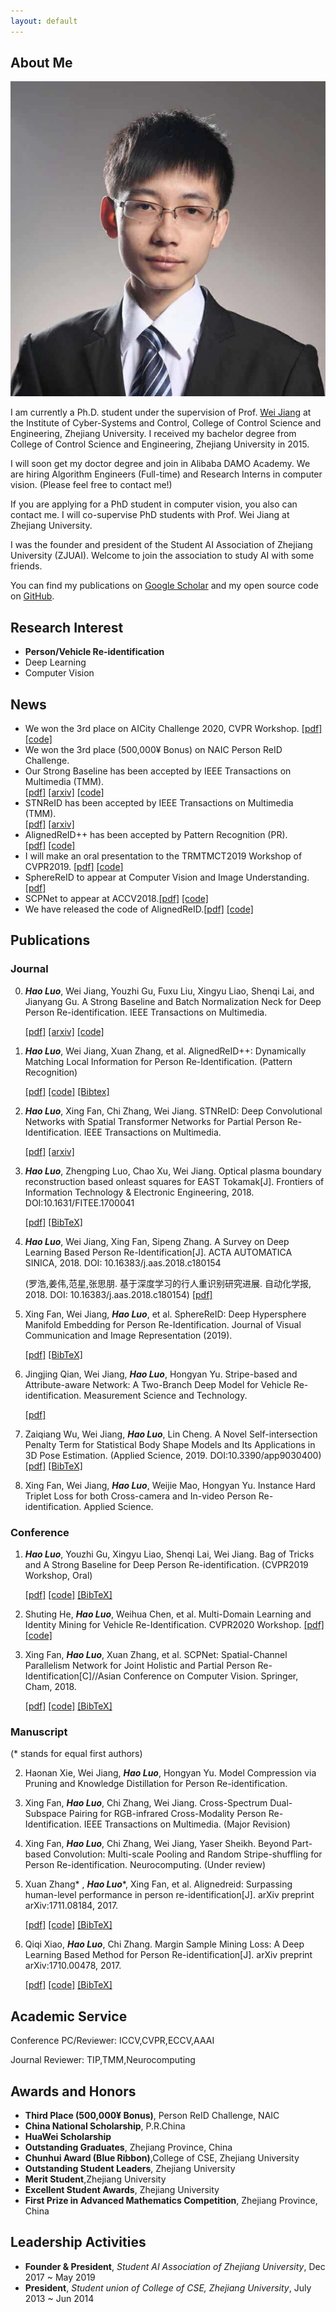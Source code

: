 ```yaml
---
layout: default
---
```


## About Me

<img class="profile-picture" src="./imgs/photo.jpg">

I am currently a Ph.D. student under the supervision of Prof. [Wei Jiang](https://person.zju.edu.cn/jiangwei) at the Institute of Cyber-Systems and Control, College of Control Science and Engineering, Zhejiang University. 
I received my bachelor degree from College of Control Science and Engineering, Zhejiang University in 2015. 

I will soon get my doctor degree and join in Alibaba DAMO Academy. We are hiring Algorithm Engineers (Full-time) and Research Interns in computer vision. (Please feel free to contact me!)

If you are applying for a PhD student in computer vision, you also can contact me. I will co-supervise PhD students with Prof. Wei Jiang at Zhejiang University.

I was the founder and president of the Student AI Association of Zhejiang University (ZJUAI). Welcome to join the association to study AI with some friends.

You can find my publications on [Google Scholar](https://scholar.google.com.hk/citations?user=7QvWnzMAAAAJ&hl=zh-CN) and my open source code on [GitHub](https://github.com/michuanhaohao).

## Research Interest

- **Person/Vehicle Re-identification**
- Deep Learning 
- Computer Vision

## News
- We won the 3rd place on AICity Challenge 2020, CVPR Workshop.
    [[pdf]](https://arxiv.org/pdf/2004.10547.pdf)
    [[code]](https://github.com/heshuting555/AICITY2020_DMT_VehicleReID)
- We won the 3rd place (500,000¥ Bonus) on NAIC Person ReID Challenge.
- Our Strong Baseline has been accepted by IEEE Transactions on Multimedia (TMM).  
    [[pdf]](https://ieeexplore.ieee.org/document/8930088)
    [[arxiv]](https://arxiv.org/pdf/1906.08332)
    [[code]](https://github.com/michuanhaohao/reid-strong-baseline)
- STNReID has been accepted by IEEE Transactions on Multimedia (TMM).  
    [[pdf]](https://ieeexplore.ieee.org/abstract/document/8955948)
    [[arxiv]](https://arxiv.org/abs/1903.07072) 
- AlignedReID++ has been accepted by Pattern Recognition (PR).  
    [[pdf]](https://www.sciencedirect.com/science/article/pii/S0031320319302031?via%3Dihub#!)
    [[code]](https://github.com/michuanhaohao/AlignedReID)
- I will make an oral presentation to the TRMTMCT2019 Workshop of CVPR2019.
    [[pdf]](http://openaccess.thecvf.com/content_CVPRW_2019/papers/TRMTMCT/Luo_Bag_of_Tricks_and_a_Strong_Baseline_for_Deep_Person_CVPRW_2019_paper.pdf)
    [[code]](https://github.com/michuanhaohao/reid-strong-baseline)
- SphereReID to appear at Computer Vision and Image Understanding.[[pdf]](https://arxiv.org/pdf/1807.00537)
- SCPNet to appear at ACCV2018.[[pdf]](https://arxiv.org/pdf/1810.06996)
     [[code]](https://github.com/xfanplus/Open-SCPNet)
- We have released the code of AlignedReID.[[pdf]](https://arxiv.org/pdf/1711.08184)
     [[code]](https://github.com/michuanhaohao/AlignedReID)


## Publications


### Journal
0. _**Hao Luo**_, Wei Jiang, Youzhi Gu, Fuxu Liu, Xingyu Liao, Shenqi Lai, and Jianyang Gu. A Strong Baseline and Batch Normalization Neck for Deep Person Re-identification. IEEE Transactions on Multimedia.
    
     [[pdf]](https://ieeexplore.ieee.org/document/8930088)
     [[arxiv]](https://arxiv.org/pdf/1906.08332)
     [[code]](https://github.com/michuanhaohao/reid-strong-baseline)

1. **_Hao Luo_**, Wei Jiang, Xuan Zhang, et al. AlignedReID++: Dynamically Matching Local Information for Person Re-Identification. (Pattern Recognition)
     
     [[pdf]](https://www.sciencedirect.com/science/article/pii/S0031320319302031?via%3Dihub#!)
     [[code]](https://github.com/michuanhaohao/AlignedReID)
     [[Bibtex]](https://www.sciencedirect.com/sdfe/arp/cite?pii=S0031320319302031&format=text%2Fx-bibtex&withabstract=true)

1. _**Hao Luo**_, Xing Fan, Chi Zhang, Wei Jiang. STNReID: Deep Convolutional Networks with Spatial Transformer Networks for
Partial Person Re-Identification. IEEE Transactions on Multimedia. 

    [[pdf]](https://ieeexplore.ieee.org/abstract/document/8955948)
    [[arxiv]](https://arxiv.org/abs/1903.07072)

2. _**Hao Luo**_, Zhengping Luo, Chao Xu, Wei Jiang. Optical plasma boundary reconstruction based onleast squares for EAST Tokamak[J]. Frontiers of Information Technology & Electronic Engineering, 2018. DOI:10.1631/FITEE.1700041

     [[pdf]](https://link.springer.com/epdf/10.1631/FITEE.1700041?author_access_token=tlJSLoMbjXP3mRmcXS-0s7qs8EejajWv27JGSSdziJsKiCdueyoZkXakQrsMEbo4Oa3Crq_PDM8LQYwymjPSKKTSZVQeUgh_nIc9ADESazeFCgmY9BvUjeyVYkJG_zy7)
     [[BibTeX]](https://scholar.googleusercontent.com/scholar.bib?q=info:I6aH4PLqpYkJ:scholar.google.com/&output=citation&scisig=AAGBfm0AAAAAXEq393n84npYEyG4FrgGcA6imHWHPB7B&scisf=4&ct=citation&cd=-1&hl=en)
3. **_Hao Luo_**, Wei Jiang, Xing Fan, Sipeng Zhang. A Survey on Deep Learning Based Person Re-Identification[J]. ACTA AUTOMATICA SINICA, 2018. DOI: 10.16383/j.aas.2018.c180154
   
   (罗浩,姜伟,范星,张思朋. 基于深度学习的行人重识别研究进展. 自动化学报, 2018. DOI: 10.16383/j.aas.2018.c180154)
   [[pdf]](http://www.cnki.net/kcms/detail/detail.aspx?dbcode=CJFD&dbname=cjfdtotal&filename=MOTO20190121007&uid=WEEvREcwSlJHSldRa1FhcEE0QVRCZ2VvUjJsTFh6b1NpN21hVHEzNFhOcz0=$9A4hF_YAuvQ5obgVAqNKPCYcEjKensW4ggI8Fm4gTkoUKaID8j8gFw!!&v=MzAwODBLQ0xmWWJHNEg5ak1ybzFFWk9zSVkzZ3h5aFlTNkVsMVFIdmpyaFkxQ01EN1I3cWVidVp1RkN6bFY3N0JJMWc9)
   
4. Xing Fan, Wei Jiang, _**Hao Luo**_, et al. SphereReID: Deep Hypersphere Manifold Embedding for Person Re-Identification. Journal of Visual Communication and Image Representation (2019).
     
     [[pdf]](https://www.sciencedirect.com/science/article/pii/S1047320319300100)
     [[BibTeX]](https://scholar.googleusercontent.com/scholar.bib?q=info:ewJ21m_l3V4J:scholar.google.com/&output=citation&scisig=AAGBfm0AAAAAXEBOQ8JRAajWxcV_0pMCEt1wCgLBSlvP&scisf=4&ct=citation&cd=-1&hl=en&scfhb=1)

5. Jingjing Qian, Wei Jiang, _**Hao Luo**_, Hongyan Yu. Stripe-based and Attribute-aware Network: A Two-Branch Deep Model for Vehicle Re-identification. Measurement Science and Technology.

     [[pdf]](https://arxiv.org/abs/1910.05549)

6. Zaiqiang Wu, Wei Jiang,  _**Hao Luo**_, Lin Cheng. A Novel Self-intersection Penalty Term for Statistical Body Shape Models and Its Applications in 3D Pose Estimation. (Applied Science, 2019. DOI:10.3390/app9030400)
    [[pdf]](https://www.mdpi.com/2076-3417/9/3/400/pdf)
    [[BibTeX]](https://scholar.googleusercontent.com/scholar.bib?q=info:x-txlqHp-RcJ:scholar.google.com/&output=citation&scisig=AAGBfm0AAAAAXJBx6qcmwMcTUTMAhF7aZrTFmY6PuHeR&scisf=4&ct=citation&cd=-1&hl=en)

7. Xing Fan, Wei Jiang, _**Hao Luo**_, Weijie Mao, Hongyan Yu. Instance Hard Triplet Loss for both Cross-camera and In-video Person Re-identification. Applied Science.


### Conference

1. _**Hao Luo**_, Youzhi Gu, Xingyu Liao, Shenqi Lai, Wei Jiang. Bag of Tricks and A Strong Baseline for Deep Person Re-identification. (CVPR2019 Workshop, Oral)
    
    [[pdf]](http://openaccess.thecvf.com/content_CVPRW_2019/papers/TRMTMCT/Luo_Bag_of_Tricks_and_a_Strong_Baseline_for_Deep_Person_CVPRW_2019_paper.pdf)
    [[code]](https://github.com/michuanhaohao/reid-strong-baseline)
    [[BibTeX]](https://scholar.googleusercontent.com/scholar.bib?q=info:RxqEUyutr40J:scholar.google.com/&output=citation&scisdr=CgXpnu4DEJnWxd22hAQ:AAGBfm0AAAAAXTqznAS01UoQH5zilYL9cMQ2aB6eaWFo&scisig=AAGBfm0AAAAAXTqznFJ-dkm9EDqP1nt8KgYSsYP2K0L0&scisf=4&ct=citation&cd=-1&hl=en)

2. Shuting He, _**Hao Luo**_, Weihua Chen, et al. Multi-Domain Learning and Identity Mining for Vehicle Re-Identification. CVPR2020 Workshop.
    [[pdf]](https://arxiv.org/pdf/2004.10547.pdf)
    [[code]](https://github.com/heshuting555/AICITY2020_DMT_VehicleReID)

2. Xing Fan, **_Hao Luo_**, Xuan Zhang, et al. SCPNet: Spatial-Channel Parallelism Network for Joint Holistic and Partial Person Re-Identification[C]//Asian Conference on Computer Vision. Springer, Cham, 2018.

     [[pdf]](https://arxiv.org/pdf/1810.06996)
     [[code]](https://github.com/xfanplus/Open-SCPNet)
     [[BibTeX]](https://scholar.googleusercontent.com/scholar.bib?q=info:AuhTpjNoWJAJ:scholar.google.com/&output=citation&scisdr=CgXpnu4DEJnWxd2xGVw:AAGBfm0AAAAAXTq0AVzst6xswfFkOA7kdpBNOLh__AeQ&scisig=AAGBfm0AAAAAXTq0AZMwXu4Y2xQEYylcGtkZ07yDR6RG&scisf=4&ct=citation&cd=-1&hl=en)

### Manuscript
(* stands for equal first authors)
      

2. Haonan Xie, Wei Jiang, _**Hao Luo**_, Hongyan Yu. Model Compression via Pruning and Knowledge Distillation for Person Re-identification.

3. Xing Fan, _**Hao Luo**_, Chi Zhang, Wei Jiang. Cross-Spectrum Dual-Subspace Pairing for RGB-infrared Cross-Modality Person Re-Identification. IEEE Transactions on Multimedia. (Major Revision)
     
4. Xing Fan, _**Hao Luo**_, Chi Zhang, Wei Jiang, Yaser Sheikh. Beyond Part-based Convolution: Multi-scale Pooling and Random Stripe-shuffling for Person Re-identification. Neurocomputing. (Under review)

7. Xuan Zhang* , _**Hao Luo**_*, Xing Fan, et al. Alignedreid: Surpassing human-level performance in person re-identification[J]. arXiv preprint arXiv:1711.08184, 2017. 
     
     [[pdf]](https://arxiv.org/pdf/1711.08184)
     [[code]](https://github.com/michuanhaohao/AlignedReID)
     [[BibTeX]](https://scholar.googleusercontent.com/scholar.bib?q=info:XtSMP2EIsNwJ:scholar.google.com/&output=citation&scisig=AAGBfm0AAAAAW9wS6wWQgOfeC-eb7K_WyxYtKWA3R9Fb&scisf=4&ct=citation&cd=-1&hl=zh-CN)

8. Qiqi Xiao, _**Hao Luo**_, Chi Zhang. Margin Sample Mining Loss: A Deep Learning Based Method for Person Re-identification[J]. arXiv preprint arXiv:1710.00478, 2017.

     [[pdf]](https://arxiv.org/pdf/1710.00478)
     [[code]](https://github.com/michuanhaohao/keras_reid)
     [[BibTeX]](https://scholar.googleusercontent.com/scholar.bib?q=info:qcCyyEwPnwMJ:scholar.google.com/&output=citation&scisig=AAGBfm0AAAAAW9wYK0vc8X3rC5JOoEV2ox2DydaOprHo&scisf=4&ct=citation&cd=-1&hl=zh-CN)


## Academic Service

Conference PC/Reviewer: ICCV,CVPR,ECCV,AAAI

Journal Reviewer: TIP,TMM,Neurocomputing

## Awards and Honors
- **Third Place (500,000¥ Bonus)**, Person ReID Challenge, NAIC
- **China National Scholarship**, P.R.China
- **HuaWei Scholarship**
- **Outstanding Graduates**, Zhejiang Province, China
- **Chunhui Award (Blue Ribbon)**,College of CSE, Zhejiang University
- **Outstanding Student Leaders**, Zhejiang University
- **Merit Student**,Zhejiang University
- **Excellent Student Awards**, Zhejiang University
- **First Prize in Advanced Mathematics Competition**, Zhejiang Province, China

## Leadership Activities

- **Founder & President**, _Student AI Association of Zhejiang University_, Dec 2017 ~ May 2019
- **President**, _Student union of College of CSE, Zhejiang University_, July 2013 ~ Jun 2014
